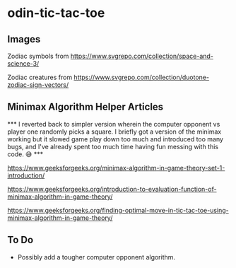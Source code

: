 # odin-tic-tac-toe

## Images
Zodiac symbols from https://www.svgrepo.com/collection/space-and-science-3/

Zodiac creatures from https://www.svgrepo.com/collection/duotone-zodiac-sign-vectors/


## Minimax Algorithm Helper Articles

*** I reverted back to simpler version wherein the computer opponent vs player one randomly picks a square. I briefly got a version of the minimax working but it slowed game play down too much and introduced too many bugs, and I've already spent too much time having fun messing with this code. 😅 ***

https://www.geeksforgeeks.org/minimax-algorithm-in-game-theory-set-1-introduction/

https://www.geeksforgeeks.org/introduction-to-evaluation-function-of-minimax-algorithm-in-game-theory/

https://www.geeksforgeeks.org/finding-optimal-move-in-tic-tac-toe-using-minimax-algorithm-in-game-theory/


## To Do

- Possibly add a tougher computer opponent algorithm.